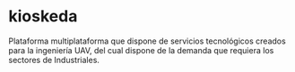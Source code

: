 # kioskeda
Plataforma multiplataforma que dispone de servicios tecnológicos creados para  la ingeniería UAV, del cual dispone de la demanda que requiera los sectores de Industriales.
